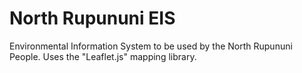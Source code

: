 # North Rupununi EIS

Environmental Information System to be used by the North Rupununi People. Uses the "Leaflet.js" mapping library.
